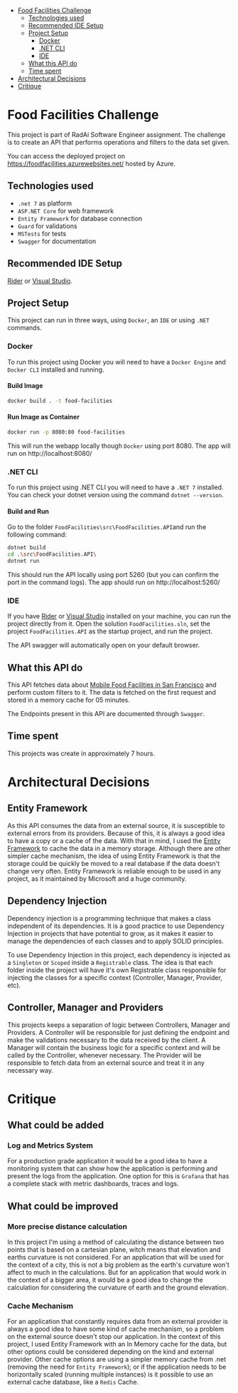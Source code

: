
- [Food Facilities Challenge](#food-facilities-challenge)
  - [Technologies used](#technologies-used)
  - [Recommended IDE Setup](#recommended-ide-setup)
  - [Project Setup](#project-setup)
    - [Docker](#docker)
    - [.NET CLI](#net-cli)
    - [IDE](#ide)
  - [What this API do](#what-this-api-do)
  - [Time spent](#time-spent)
- [Architectural Decisions](#architectural-decisions)
- [Critique](#critique)

# Food Facilities Challenge
This project is part of RadAi Software Engineer assignment. The challenge is to create an API that performs operations and filters to the data set given.

You can access the deployed project on https://foodfacilities.azurewebsites.net/ hosted by Azure.

## Technologies used
- `.net 7` as platform
- `ASP.NET Core` for web framework
- `Entity Framework` for database connection
- `Guard` for validations
- `MSTests` for tests
- `Swagger` for documentation

## Recommended IDE Setup
[Rider](https://www.jetbrains.com/rider/) or [Visual Studio](https://visualstudio.microsoft.com/).

## Project Setup
This project can run in three ways, using `Docker`, an `IDE` or using `.NET` commands.

### Docker
To run this project using Docker you will need to have a `Docker Engine` and `Docker CLI` installed and running.
#### Build Image
```sh
docker build . -t food-facilities
```
#### Run Image as Container
```sh
docker run -p 8080:80 food-facilities
```
This will run the webapp locally though `Docker` using port 8080. The app will run on http://localhost:8080/

### .NET CLI
To run this project using .NET CLI you will need to have a `.NET 7` installed. You can check your dotnet version using the command `dotnet --version`.

#### Build and Run
Go to the folder `FoodFacilities\src\FoodFacilities.API`and run the following command:
```sh
dotnet build
cd .\src\FoodFacilities.API\
dotnet run
```
This should run the API locally using port 5260 (but you can confirm the port in the command logs). The app should run on http://localhost:5260/

### IDE

If you have [Rider](https://www.jetbrains.com/rider/) or [Visual Studio](https://visualstudio.microsoft.com/) installed on your machine, you can run the project directly from it.
Open the solution `FoodFacilities.sln`, set the project `FoodFacilities.API` as the startup project, and run the project.

The API swagger will automatically open on your default browser.

## What this API do
This API fetches data about [Mobile Food Facilities in San Francisco](https://datasf.org) and perform custom filters to it. The data is fetched on the first request and stored in a memory cache for 05 minutes.

The Endpoints present in this API are documented through `Swagger`.

## Time spent
This projects was create in approximately 7 hours.

# Architectural Decisions
## Entity Framework
As this API consumes the data from an external source, it is susceptible to external errors from its providers. Because of this, it is always a good idea to have a copy or a cache of the data.
With that in mind, I used the [Entity Framework](https://learn.microsoft.com/pt-br/ef/) to cache the data in a memory storage. Although there are other simpler cache mechanism, the idea of using Entity Framework is that the storage could be quickly be moved to a real database if the data doesn't change very often.
Entity Framework is reliable enough to be used in any project, as it maintained by Microsoft and a huge community. 

## Dependency Injection
Dependency injection is a programming technique that makes a class independent of its dependencies. It is a good practice to use Dependency Injection in projects that have potential to grow, as it makes it easier to manage the dependencies of each classes and to apply SOLID principles.

To use Dependency Injection in this project, each dependency is injected as a `Singleton` or `Scoped` inside a `Registrable` class. The idea is that each folder inside the project will have it's own Registrable class responsible for injecting the classes for a specific context (Controller, Manager, Provider, etc). 

## Controller, Manager and Providers
This projects keeps a separation of logic between Controllers, Manager and Providers.
A Controller will be responsible for just defining the endpoint and make the validations necessary to the data received by the client.
A Manager will contain the business logic for a specific context and will be called by the Controller, whenever necessary.
The Provider will be responsible to fetch data from an external source and treat it in any necessary way.

# Critique
## What could be added
### Log and Metrics System
For a production grade application it would be a good idea to have a monitoring system that can show how the application is performing and present the logs from the application. One option for this is `Grafana` that has a complete stack with metric dashboards, traces and logs.

## What could be improved
### More precise distance calculation
In this project I'm using a method of calculating the distance between two points that is based on a cartesian plane, witch means that elevation and earths curvature is not considered. For an application that will be used for the context of a city, this is not a big problem as the earth's curvature won't affect to much in the calculations. But for an application that would work in the context of a bigger area, it would be a good idea to change the calculation for considering the curvature of earth and the ground elevation.   
### Cache Mechanism
For an application that constantly requires data from an external provider is always a good idea to have some kind of cache mechanism, so a problem on the external source doesn't stop our application. In the context of this project, I used Entity Framework with an In Memory cache for the data, but other options could be considered depending on the kind and external provider.
Other cache options are using a simpler memory cache from .net (removing the need for `Entity Framework`); or if the application needs to be horizontally scaled (running multiple instances) is it possible to use an external cache database, like a `Redis` Cache.
